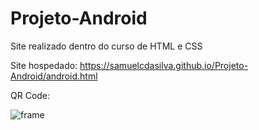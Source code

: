 # Projeto-Android
Site realizado dentro do curso de HTML e CSS

Site hospedado: https://samuelcdasilva.github.io/Projeto-Android/android.html

QR Code:

![frame](https://user-images.githubusercontent.com/91702874/148259407-6ce3c403-5070-4242-b1e4-096e01cbe88e.png)
